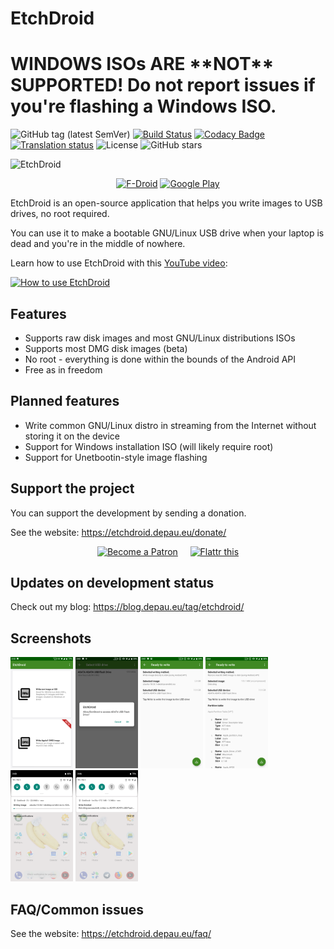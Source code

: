 # EtchDroid

# WINDOWS ISOs ARE \*\*NOT\*\* SUPPORTED! Do not report issues if you're flashing a Windows ISO.

![GitHub tag (latest SemVer)](https://img.shields.io/github/tag/EtchDroid/EtchDroid.svg?label=latest) [![Build Status](https://travis-ci.org/EtchDroid/EtchDroid.svg?branch=develop)](https://travis-ci.org/EtchDroid/EtchDroid) [![Codacy Badge](https://api.codacy.com/project/badge/Grade/6335c20d4e214b6fb4d31c1e178ad628)](https://www.codacy.com/app/EtchDroid/EtchDroid?utm_source=github.com&amp;utm_medium=referral&amp;utm_content=EtchDroid/EtchDroid&amp;utm_campaign=Badge_Grade) [![Translation status](https://hosted.weblate.org/widgets/etchdroid/-/svg-badge.svg)](https://hosted.weblate.org/engage/etchdroid/?utm_source=widget) ![License](https://img.shields.io/github/license/EtchDroid/EtchDroid.svg) ![GitHub stars](https://img.shields.io/github/stars/EtchDroid/EtchDroid.svg?style=social) 

![EtchDroid](https://etchdroid.depau.eu/assets/img/playstore_banner.png)

<p align="center">
<a href="https://f-droid.org/packages/eu.depau.etchdroid/" rel="noopener"><img src="https://etchdroid.depau.eu/assets/img/get-from-fdroid-small.png" alt="F-Droid"></a> <a href="https://play.google.com/store/apps/details?id=eu.depau.etchdroid" rel="noopener"><img src="https://etchdroid.depau.eu/assets/img/get-from-googleplay-small.png" alt="Google Play"></a>
</p>


EtchDroid is an open-source application that helps you write images to USB drives, no root required.

You can use it to make a bootable GNU/Linux USB drive when your laptop is dead and you're in the middle of nowhere.

Learn how to use EtchDroid with this [YouTube video](https://www.youtube.com/watch?v=6gM5SoNO0Fc):

[![How to use EtchDroid](https://img.youtube.com/vi/6gM5SoNO0Fc/0.jpg)](https://www.youtube.com/watch?v=6gM5SoNO0Fc)

## Features
- Supports raw disk images and most GNU/Linux distributions ISOs
- Supports most DMG disk images (beta)
- No root - everything is done within the bounds of the Android API
- Free as in freedom

## Planned features
- Write common GNU/Linux distro in streaming from the Internet without storing it on the device
- Support for Windows installation ISO (will likely require root)
- Support for Unetbootin-style image flashing

## Support the project

You can support the development by sending a donation.

See the website: https://etchdroid.depau.eu/donate/

<p align="center">
<a href="https://www.patreon.com/depau" rel="_noopener" target="_blank"><img alt="Become a Patron" src="https://etchdroid.depau.eu/assets/img/become_a_patron_button.png"/></a> &nbsp;&nbsp;&nbsp; <a href="https://flattr.com/@Depau" rel="_noopener" target="_blank"><img alt="Flattr this" src="https://api.flattr.com/button/flattr-badge-large.png"/></a>
  </p>

## Updates on development status
Check out my blog: https://blog.depau.eu/tag/etchdroid/

## Screenshots

<!-- Exact dimensions are specified to avoid the images jumping as they load -->
<!-- The "force inline" comment ensures the images stay inline, the fact that it's needed might be a GFM bug -->
<img src="metadata/en-US/images/phoneScreenshots/0.png" width="100" height="178"> <!-- Force inline -->
<img src="metadata/en-US/images/phoneScreenshots/2.png" width="100" height="178"> <!-- Force inline -->
<img src="metadata/en-US/images/phoneScreenshots/3.png" width="100" height="178"> <!-- Force inline -->
<img src="metadata/en-US/images/phoneScreenshots/4.png" width="100" height="178"> <!-- Force inline -->
<img src="metadata/en-US/images/phoneScreenshots/5.png" width="100" height="178"> <!-- Force inline -->
<img src="metadata/en-US/images/phoneScreenshots/6.png" width="100" height="178"> <!-- Force inline -->

## FAQ/Common issues

See the website: https://etchdroid.depau.eu/faq/


